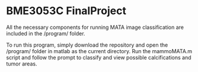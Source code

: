 # BME3053C FinalProject

All the necessary components for running MATA image classification are included in the /program/ folder.

To run this program, simply download the repository and open the /program/ folder in matlab as the current directory. Run the mammoMATA.m script and follow the prompt to classify and view possible calcifications and tumor areas.
